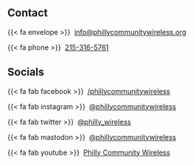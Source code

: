 ## Contact

{{< fa envelope >}} &nbsp;[info@phillycommunitywireless.org](mailto:info@phillycommunitywireless.org)

{{< fa phone >}} &nbsp;[215-316-5761](tel:2153165761)

## Socials

{{< fa fab facebook >}} &nbsp;[/phillycommunitywireless](https://www.facebook.com/Philly-Community-Wireless-111328101173369/)  

{{< fa fab instagram >}} &nbsp;[@phillycommunitywireless](https://www.instagram.com/phillycommunitywireless/)  

{{< fa fab twitter >}} &nbsp;[@philly_wireless](https://www.twitter.com/philly_wireless/)  

{{< fa fab mastodon >}} &nbsp;[@phillycommunitywireless](https://jawns.club/@phillycommunitywireless)  

{{< fa fab youtube >}} &nbsp;[Philly Community Wireless](https://www.youtube.com/channel/UCDguhllC44ZqauV6eDopShA)  
